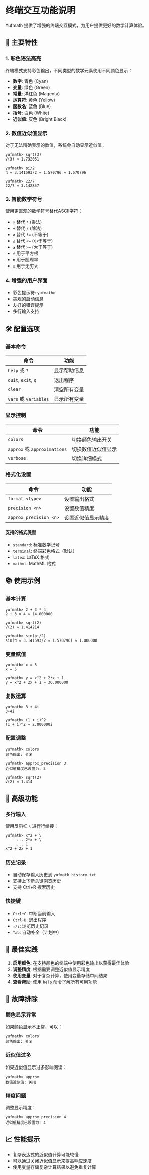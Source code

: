 # 终端交互功能说明

Yufmath 提供了增强的终端交互模式，为用户提供更好的数学计算体验。

## 🎨 主要特性

### 1. 彩色语法高亮

终端模式支持彩色输出，不同类型的数学元素使用不同颜色显示：

- **数字**: 青色 (Cyan)
- **变量**: 绿色 (Green)  
- **常量**: 洋红色 (Magenta)
- **运算符**: 黄色 (Yellow)
- **函数名**: 蓝色 (Blue)
- **括号**: 白色 (White)
- **近似值**: 灰色 (Bright Black)

### 2. 数值近似值显示

对于无法精确表示的数值，系统会自动显示近似值：

```
yufmath> sqrt(3)
√(3) ≈ 1.732051

yufmath> pi/2
π ≈ 3.141593/2 ≈ 1.570796 ≈ 1.570796

yufmath> 22/7
22/7 ≈ 3.142857
```

### 3. 智能数学符号

使用更直观的数学符号替代ASCII字符：

- `×` 替代 `*` (乘法)
- `÷` 替代 `/` (除法)  
- `≠` 替代 `!=` (不等于)
- `≤` 替代 `<=` (小于等于)
- `≥` 替代 `>=` (大于等于)
- `√` 用于平方根
- `π` 用于圆周率
- `∞` 用于无穷大

### 4. 增强的用户界面

- 彩色提示符: `yufmath> `
- 美观的启动信息
- 友好的错误提示
- 多行输入支持

## 🛠️ 配置选项

### 基本命令

| 命令 | 功能 |
|------|------|
| `help` 或 `?` | 显示帮助信息 |
| `quit`, `exit`, `q` | 退出程序 |
| `clear` | 清空所有变量 |
| `vars` 或 `variables` | 显示所有变量 |

### 显示控制

| 命令 | 功能 |
|------|------|
| `colors` | 切换颜色输出开关 |
| `approx` 或 `approximations` | 切换数值近似值显示 |
| `verbose` | 切换详细模式 |

### 格式化设置

| 命令 | 功能 |
|------|------|
| `format <type>` | 设置输出格式 |
| `precision <n>` | 设置数值精度 |
| `approx_precision <n>` | 设置近似值显示精度 |

#### 支持的格式类型

- `standard`: 标准数学记号
- `terminal`: 终端彩色格式（默认）
- `latex`: LaTeX 格式
- `mathml`: MathML 格式

## 📚 使用示例

### 基本计算

```
yufmath> 2 + 3 * 4
2 + 3 × 4 ≈ 14.000000

yufmath> sqrt(2)
√(2) ≈ 1.414214

yufmath> sin(pi/2)
sin(π ≈ 3.141593/2 ≈ 1.570796) ≈ 1.000000
```

### 变量赋值

```
yufmath> x = 5
x = 5

yufmath> y = x^2 + 2*x + 1
y = x^2 + 2x + 1 ≈ 36.000000
```

### 复数运算

```
yufmath> 3 + 4i
3+4i

yufmath> (1 + i)^2
(1 + i)^2 ≈ 2.000000i
```

### 配置调整

```
yufmath> colors
颜色输出: 关闭

yufmath> approx_precision 3
近似值精度已设置为: 3

yufmath> sqrt(2)
√(2) ≈ 1.414
```

## 🔧 高级功能

### 多行输入

使用反斜杠 `\` 进行行续接：

```
yufmath> x^2 + \
     ... 2*x + \
     ... 1
x^2 + 2x + 1
```

### 历史记录

- 自动保存输入历史到 `yufmath_history.txt`
- 支持上下箭头键浏览历史
- 支持 Ctrl+R 搜索历史

### 快捷键

- `Ctrl+C`: 中断当前输入
- `Ctrl+D`: 退出程序
- `↑/↓`: 浏览历史记录
- `Tab`: 自动补全（计划中）

## 🎯 最佳实践

1. **启用颜色**: 在支持颜色的终端中使用彩色输出以获得最佳体验
2. **调整精度**: 根据需要调整近似值显示精度
3. **使用变量**: 对于复杂计算，使用变量存储中间结果
4. **查看帮助**: 使用 `help` 命令了解所有可用功能

## 🐛 故障排除

### 颜色显示异常

如果颜色显示不正常，可以：

```
yufmath> colors
颜色输出: 关闭
```

### 近似值过多

如果近似值显示过多影响阅读：

```
yufmath> approx
数值近似值: 关闭
```

### 精度问题

调整显示精度：

```
yufmath> approx_precision 4
近似值精度已设置为: 4
```

## 📈 性能提示

- 复杂表达式的近似值计算可能较慢
- 可以通过关闭近似值显示来提高响应速度
- 使用变量存储复杂计算结果以避免重复计算